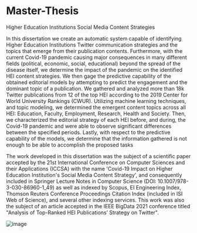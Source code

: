 # Master-Thesis
Higher Education Institutions Social Media Content Strategies

In this dissertation we create an automatic
system capable of identifying Higher Education Institutions Twitter communication strategies
and the topics that emerge from their publication contents. Furthermore, with the current
Covid-19 pandemic causing major consequences in many different fields (political, economic,
social, educational) beyond the spread of the disease itself, we determine the impact of the
pandemic on the identified HEI content strategies. We then gage the predictive capability of the
obtained editorial models by attempting to predict the engagement and the dominant topic of a
publication. We gathered and analyzed more than 18k Twitter publications from 12 of the top
HEI according to the 2019 Center for World University Rankings (CWUR). Utilizing machine
learning techniques, and topic modeling, we determined the emergent content topics across all
HEI: Education, Faculty, Employment, Research, Health and Society. Then, we characterized
the editorial strategy of each HEI before, and during, the Covid-19 pandemic and were able to
observe significant differences between the specified periods. Lastly, with respect to the predictive
capability of the models, we determine that the information gathered is not enough to be able to
accomplish the proposed tasks

The work developed in this dissertation was the subject of a scientific paper accepted by the
21st International Conference on Computer Sciences and their Applications (ICCSA)
with the name 'Covid-19 Impact on Higher Education Institution's Social Media Content Strategy', and
consequently included in Springer Lecture Notes in Computer Science (DOI: 10.1007/978-
3-030-86960-1_49) as well as indexed by Scopus, EI Engineering Index, Thomson Reuters
Conference Proceedings Citation Index (included in ISI Web of Science), and several other
indexing services.
This work was also the subject of an article accepted in the IEEE BigData 2021 conference titled "Analysis of Top-Ranked HEI Publications’ Strategy
on Twitter".

![image](https://github.com/TiagoCoelhoFCUP/Master-Thesis/assets/13381706/17b05d60-e5b4-4276-b298-7cac9928e6eb)




